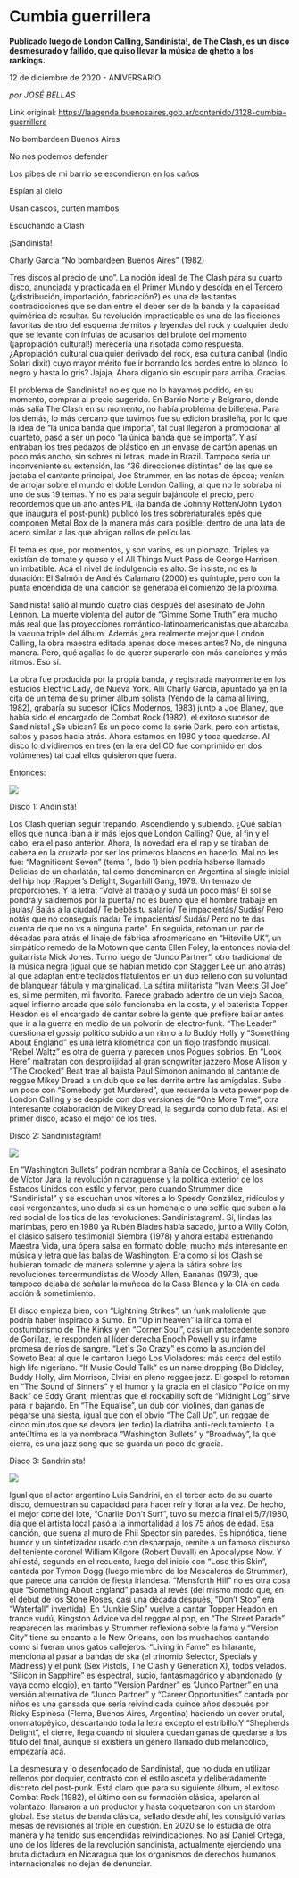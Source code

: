 # Cumbia guerrillera

**Publicado luego de London Calling, Sandinista!, de The Clash, es un disco desmesurado y fallido, que quiso llevar la música de ghetto a los rankings.**

12 de diciembre de 2020 - ANIVERSARIO

_por JOSÉ BELLAS_

Link original: https://laagenda.buenosaires.gob.ar/contenido/3128-cumbia-guerrillera



No bombardeen Buenos Aires




No nos podemos defender




Los pibes de mi barrio se escondieron en los caños




Espían al cielo




Usan cascos, curten mambos




Escuchando a Clash




¡Sandinista!




Charly García “No bombardeen Buenos Aires” (1982)




Tres discos al precio de uno”. La noción ideal de The Clash para su cuarto disco, anunciada y practicada en el Primer Mundo y desoída en el Tercero (¿distribución, importación, fabricación?) es una de las tantas contradicciones que se dan entre el deber ser de la banda y la capacidad quimérica de resultar. Su revolución impracticable es una de las ficciones favoritas dentro del esquema de mitos y leyendas del rock y cualquier dedo que se levante con ínfulas de acusarlos del brulote del momento (¡apropiación cultural!) merecería una risotada como respuesta. ¿Apropiación cultural cualquier derivado del rock, esa cultura caníbal (Indio Solari dixit) cuyo mayor mérito fue ir borrando los bordes entre lo blanco, lo negro y hasta lo gris? Jajaja. Ahora díganlo sin escupir para arriba. Gracias.




El problema de Sandinista! no es que no lo hayamos podido, en su momento, comprar al precio sugerido. En Barrio Norte y Belgrano, donde más salía The Clash en su momento, no había problema de billetera. Para los demás, lo más cercano que tuvimos fue su edición brasileña, por lo que la idea de “la única banda que importa”, tal cual llegaron a promocionar al cuarteto, pasó a ser un poco “la única banda que se importa”. Y así entraban los tres pedazos de plástico en un envase de cartón apenas un poco más ancho, sin sobres ni letras, made in Brazil. Tampoco sería un inconveniente su extensión, las “36 direcciones distintas” de las que se jactaba el cantante principal, Joe Strummer, en las notas de época; venían de arrojar sobre el mundo el doble London Calling, al que no le sobraba ni uno de sus 19 temas. Y no es para seguir bajándole el precio, pero recordemos que un año antes PIL (la banda de Johnny Rotten/John Lydon que inaugura el post-punk) publicó los tres sobrenaturales epés que componen Metal Box de la manera más cara posible: dentro de una lata de acero similar a las que abrigan rollos de películas.




El tema es que, por momentos, y son varios, es un plomazo. Triples ya existían de tomate y queso y el All Things Must Pass de George Harrison, un imbatible. Acá el nivel de indulgencia es alto. Se insiste, no es la duración: El Salmón de Andrés Calamaro (2000) es quíntuple, pero con la punta encendida de una canción se generaba el comienzo de la próxima.




Sandinista! salió al mundo cuatro días después del asesinato de John Lennon. La muerte violenta del autor de “Gimme Some Truth” era mucho más real que las proyecciones romántico-latinoamericanistas que abarcaba la vacuna triple del álbum. Además ¿era realmente mejor que London Calling, la obra maestra editada apenas doce meses antes? No, de ninguna manera. Pero, qué agallas lo de querer superarlo con más canciones y más ritmos. Eso sí.




La obra fue producida por la propia banda, y registrada mayormente en los estudios Electric Lady, de Nueva York. Allí Charly García, apuntado ya en la cita de un tema de su primer álbum solista (Yendo de la cama al living, 1982), grabaría su sucesor (Clics Modernos, 1983) junto a Joe Blaney, que había sido el encargado de Combat Rock (1982), el exitoso sucesor de Sandinista! ¿Se ubican? Es un poco como la serie Dark, pero con artistas, saltos y pasos hacia atrás. Ahora estamos en 1980 y toca quedarse. Al disco lo dividiremos en tres (en la era del CD fue comprimido en dos volúmenes) tal cual ellos quisieron que fuera.




Entonces:




![](https://cdn.flowlikemusic.com/files/images/34850/ebd2449b-65af-4ebb-9a33-1de83ddb15f1.jpg)




Disco 1: Andinista!




Los Clash querían seguir trepando. Ascendiendo y subiendo. ¿Qué sabían ellos que nunca iban a ir más lejos que London Calling? Que, al fin y el cabo, era el paso anterior. Ahora, la novedad era el rap y se tiraban de cabeza en la cruzada por ser los primeros blancos en hacerlo. Mal no les fue: “Magnificent Seven” (tema 1, lado 1) bien podría haberse llamado Delicias de un charlatán, tal como denominaron en Argentina al single inicial del hip hop (Rapper’s Delight, Sugarhill Gang, 1979. Un temazo de proporciones. Y la letra: “Volvé al trabajo y sudá un poco más/ El sol se pondrá y saldremos por la puerta/ no es bueno que el hombre trabaje en jaulas/ Bajás a la ciudad/ Te bebés tu salario/ Te impacientás/ Sudás/ Pero notás que no conseguís nada/ Te impacientás/ Sudás/ Pero no te das cuenta de que no vs a ninguna parte”. En seguida, retoman un par de décadas para atrás el linaje de fábrica afroamericano en “Hitsville UK”, un simpático remedo de la Motown que canta Ellen Foley, la entonces novia del guitarrista Mick Jones. Turno luego de “Junco Partner”, otro tradicional de la música negra (igual que se habían metido con Stagger Lee un año atrás) al que adaptan entre teclados flatulentos en un dub relleno con su voluntad de blanquear fábula y marginalidad. La sátira militarista “Ivan Meets GI Joe” es, si me permiten, mi favorito. Parece grabado adentro de un viejo Sacoa, aquel infierno arcade que sólo funcionaba en la costa, y el baterista Topper Headon es el encargado de cantar sobre la gente que prefiere bailar antes que ir a la guerra en medio de un polvorín de electro-funk. “The Leader” cuestiona el gossip político subido a un ritmo a lo Buddy Holly y “Something About England” es una letra kilométrica con un flojo trasfondo musical. “Rebel Waltz” es otra de guerra y parecen unos Pogues sobrios. En “Look Here” maltratan con desprolijidad al gran songwriter jazzero Mose Allison y “The Crooked” Beat trae al bajista Paul Simonon animando al cantante de reggae Mikey Dread a un dub que se les derrite entre las amígdalas. Sube un poco con “Somebody got Murdered”, que recuerda la veta power pop de London Calling y se despide con dos versiones de “One More Time”, otra interesante colaboración de Mikey Dread, la segunda como dub fatal. Así el primer disco, acaso el mejor de los tres.




Disco 2: Sandinistagram!




![](https://cdn.flowlikemusic.com/files/images/34851/b553160f-1f66-4cb2-b606-ebc8c16ba226.jpg)




En “Washington Bullets” podrán nombrar a Bahía de Cochinos, el asesinato de Víctor Jara, la revolución nicaraguense y la política exterior de los Estados Unidos con estilo y fervor, pero cuando Strummer dice “Sandinista!” y se escuchan unos vítores a lo Speedy González, ridículos y casi vergonzantes, uno duda si es un homenaje o una selfie que suben a la red social de los tics de las revoluciones: Sandinistagram!. Sí, lindas las marimbas, pero en 1980 ya Rubén Blades había sacado, junto a Willy Colón, el clásico salsero testimonial Siembra (1978) y ahora estaba estrenando Maestra Vida, una ópera salsa en formato doble, mucho más interesante en música y letra que las balas de Washington. Era como si los Clash se hubieran tomado de manera solemne y ajena la sátira sobre las revoluciones tercermundistas de Woody Allen, Bananas (1973), que tampoco dejaba de señalar la muñeca de la Casa Blanca y la CIA en cada acción & sometimiento.




El disco empieza bien, con “Lightning Strikes”, un funk maloliente que podría haber inspirado a Sumo. En “Up in heaven” la lírica toma el costumbrismo de The Kinks y en “Corner Soul”, casi un antecedente sonoro de Gorillaz, le responden al líder derecha Enoch Powell y su infame promesa de ríos de sangre. “Let´s Go Crazy” es como la asunción del Soweto Beat al que le cantaron luego Los Violadores: más cerca del estilo high life nigeriano. “If Music Could Talk” es un name dropping (Bo Diddley, Buddy Holly, Jim Morrison, Elvis) en pleno reggae jazz. El gospel lo retoman en “The Sound of Sinners” y el humor y la gracia en el clásico “Police on my Back” de Eddy Grant, mientras que el rockabilly soft de “Midnight Log” sirve para ir bajando. En “The Equalise”, un dub con violines, dan ganas de pegarse una siesta, igual que con el obvio “The Call Up”, un reggae de cinco minutos que se devora (en tedio) la diatriba anti-reclutamiento. La anteúltima es la ya nombrada “Washington Bullets” y “Broadway”, la que cierra, es una jazz song que se guarda un poco de gracia.




Disco 3: Sandrinista!




![](https://cdn.flowlikemusic.com/files/images/34853/ec65711d-2a8f-4296-ba9c-b0fbd740ce19.jpg)




Igual que el actor argentino Luis Sandrini, en el tercer acto de su cuarto disco, demuestran su capacidad para hacer reír y llorar a la vez. De hecho, el mejor corte del lote, “Charlie Don’t Surf”, tuvo su mezcla final el 5/7/1980, día que el artista local pasó a la inmortalidad a los 75 años de edad. Esa canción, que suena al muro de Phil Spector sin paredes. Es hipnótica, tiene humor y un sintetizador usado con desparpajo, remite a un famoso discurso del teniente coronel William Kilgore (Robert Duvall) en Apocalypse Now. Y ahí está, segunda en el recuento, luego del inicio con “Lose this Skin”, cantada por Tymon Dogg (luego miembro de los Mescaleros de Strummer), que parece una canción de fiesta irlandesa. “Mensforth Hill” no es otra cosa que “Something About England” pasada al revés (del mismo modo que, en el debut de los Stone Roses, casi una década después, “Don’t Stop” era “Waterfall” invertida). En “Junkie Slip” vuelve a cantar Topper Headon en trance vudú, Kingston Advice va del reggae al pop, en “The Street Parade” reaparecen las marimbas y Strummer reflexiona sobre la fama y “Version City” tiene su encanto a lo New Orleans, con los muchachos cantando como si fueran unos gatos callejeros. “Living in Fame” es hilarante, menciona al pasar a bandas de ska (el trinomio Selector, Specials y Madness) y el punk (Sex Pistols, The Clash y Generation X), todos velados. “Silicon in Sapphire” es espectral, sucio, fantasmagórico y abandonado (y vaya como elogio), en tanto “Version Pardner” es “Junco Partner” en una versión alternativa de “Junco Partner” y “Career Opportunities” cantada por niños es una gansada que sería reivindicada quince años después por Ricky Espinosa (Flema, Buenos Aires, Argentina) haciendo un cover brutal, onomatopéyico, descartando toda la letra excepto el estribillo.Y “Shepherds Delight”, el cierre, llega cuando ni siquiera quedan ganas de quedarse a los título del final, aunque si existiera un género llamado dub melancólico, empezaría acá.




La desmesura y lo desenfocado de Sandinista!, que no duda en utilizar rellenos por doquier, contrastó con el estilo asceta y deliberadamente discreto del post-punk. Está claro que para su siguiente álbum, el exitoso Combat Rock (1982), el último con su formación clásica, apelaron al volantazo, llamaron a un productor y hasta coquetearon con un stardom global. Ese status de banda clásica, sellado desde ahí, les consiguió varias mesas de revisiones al triple en cuestión. En 2020 se lo estudia de otra manera y ha tenido sus encendidas reivindicaciones. No así Daniel Ortega, uno de los líderes de la revolución sandinista, actualmente ejerciendo una bruta dictadura en Nicaragua que los organismos de derechos humanos internacionales no dejan de denunciar.



